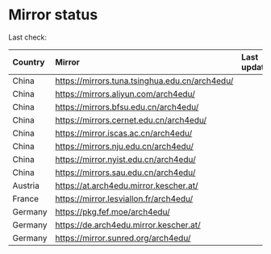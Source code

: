 <script src="./time.js"></script>
# Mirror status
Last check: <script type="text/javascript">localize(1700972446.0016077);</script>

|Country|Mirror|Last update|
|:------|:-----|:----------|
|China|https://mirrors.tuna.tsinghua.edu.cn/arch4edu/|<script type="text/javascript">localize(1700937002);</script>|
|China|https://mirrors.aliyun.com/arch4edu/|<script type="text/javascript">localize(1700937002);</script>|
|China|https://mirrors.bfsu.edu.cn/arch4edu/|<script type="text/javascript">localize(1700937002);</script>|
|China|https://mirrors.cernet.edu.cn/arch4edu/|<script type="text/javascript">localize(1700937002);</script>|
|China|https://mirror.iscas.ac.cn/arch4edu/|<script type="text/javascript">localize(1700937002);</script>|
|China|https://mirrors.nju.edu.cn/arch4edu/|<script type="text/javascript">localize(1700937002);</script>|
|China|https://mirror.nyist.edu.cn/arch4edu/|<script type="text/javascript">localize(1700937002);</script>|
|China|https://mirrors.sau.edu.cn/arch4edu/|<script type="text/javascript">localize(1700937002);</script>|
|Austria|https://at.arch4edu.mirror.kescher.at/|<script type="text/javascript">localize(1700937002);</script>|
|France|https://mirror.lesviallon.fr/arch4edu/|<script type="text/javascript">localize(1700937002);</script>|
|Germany|https://pkg.fef.moe/arch4edu/|<script type="text/javascript">localize(1700937002);</script>|
|Germany|https://de.arch4edu.mirror.kescher.at/|<script type="text/javascript">localize(1700937002);</script>|
|Germany|https://mirror.sunred.org/arch4edu/|<script type="text/javascript">localize(1700937002);</script>|

<script src="./tablefilter/tablefilter.js"></script>
<script src="./table.js"></script>